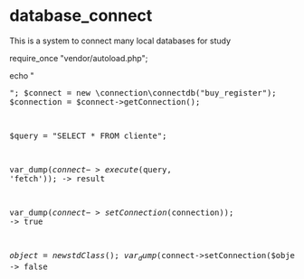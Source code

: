# database_connect
This is a system to connect many local databases for study

require_once "vendor/autoload.php";

echo "<pre>";
$connect = new \connection\connectdb("buy_register");
$connection = $connect->getConnection();

$query = "SELECT * FROM cliente";

var_dump($connect->execute($query, 'fetch')); -> result

var_dump($connect->setConnection($connection)); -> true

$object = new stdClass();
var_dump($connect->setConnection($object)); -> false